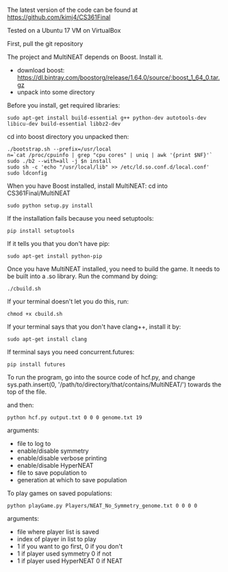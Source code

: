 The latest version of the code can be found at https://github.com/kimj4/CS361Final


Tested on a Ubuntu 17 VM on VirtualBox

First, pull the git repository

The project and MultiNEAT depends on Boost. Install it.
- download boost: https://dl.bintray.com/boostorg/release/1.64.0/source/:boost_1_64_0.tar.gz
- unpack into some directory


Before you install, get required libraries:
```shell
sudo apt-get install build-essential g++ python-dev autotools-dev libicu-dev build-essential libbz2-dev
```

cd into boost directory you unpacked then:
```shell
./bootstrap.sh --prefix=/usr/local
n=`cat /proc/cpuinfo | grep "cpu cores" | uniq | awk '{print $NF}'`
sudo ./b2 --with=all -j $n install
sudo sh -c 'echo "/usr/local/lib" >> /etc/ld.so.conf.d/local.conf'
sudo ldconfig
```


When you have Boost installed, install MultiNEAT:
cd into CS361Final/MultiNEAT
```shell
sudo python setup.py install
```

If the installation fails because you need setuptools:
```shell
pip install setuptools
```

If it tells you that you don't have pip:
```shell
sudo apt-get install python-pip
```


Once you have MultiNEAT installed, you need to build the game. It needs to be built into a .so library. Run the command by doing:
```shell
./cbuild.sh
```
If your terminal doesn't let you do this, run:
```shell
chmod +x cbuild.sh
```

If your terminal says that you don't have clang++, install it by:
```shell
sudo apt-get install clang
```

If terminal says you need concurrent.futures:
```shell
pip install futures
```

To run the program, go into the source code of hcf.py, and change sys.path.insert(0, '/path/to/directory/that/contains/MultiNEAT/') towards the top of the file. 

and then:
```shell
python hcf.py output.txt 0 0 0 genome.txt 19
```
arguments:
- file to log to
- enable/disable symmetry
- enable/disable verbose printing
- enable/disable HyperNEAT
- file to save population to
- generation at which to save population

To play games on saved populations:
```shell
python playGame.py Players/NEAT_No_Symmetry_genome.txt 0 0 0 0
```
arguments:
- file where player list is saved
- index of player in list to play
- 1 if you want to go first, 0 if you don't
- 1 if player used symmetry 0 if not
- 1 if player used HyperNEAT 0 if NEAT
